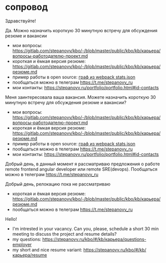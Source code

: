 # сопровод

Здравствуйте!

Да. Можно назначить короткую 30 минутную встречу для обсуждения резюме и вакансии
 * мои вопросы: https://gitlab.com/stepanovv/kbo/-/blob/master/public/kbo/kb/карьера/вопросы-работодателю-проект.md
 * короткая и ёмкая версия резюме: https://gitlab.com/stepanovv/kbo/-/blob/master/public/kbo/kb/карьера/резюме.md
 * пример работы в open source: [граф из webpack stats.json](https://github.com/bskydive/webpack-dep-graph)
 * пообщаться можно в телеграм https://t.me/stepanovv_ru
 * мои контакты: https://stepanovv.ru/portfolio/portfolio.html#id-contacts

Меня заинтересовала ваша вакансия. Можете назначить короткую 30 минутную встречу для обсуждения резюме и вакансии?
 * мои вопросы: https://gitlab.com/stepanovv/kbo/-/blob/master/public/kbo/kb/карьера/вопросы-работодателю-проект.md
 * короткая и ёмкая версия резюме: https://gitlab.com/stepanovv/kbo/-/blob/master/public/kbo/kb/карьера/резюме.md
 * пример работы в open source: [граф из webpack stats.json](https://github.com/bskydive/webpack-dep-graph)
 * пообщаться можно в телеграм https://t.me/stepanovv_ru
 * мои контакты: https://stepanovv.ru/portfolio/portfolio.html#id-contacts

Добрый день, в данный момент я рассматриваю предложения о работе remote frontend angular developer или remote SRE(devops). Пообщаться можно в телеграм https://t.me/stepanovv_ru

Добрый день, релокацию пока не рассматриваю
 * короткая и ёмкая версия резюме: https://gitlab.com/stepanovv/kbo/-/blob/master/public/kbo/kb/карьера/резюме.md
 * пообщаться можно в телеграм https://t.me/stepanovv_ru


Hello!
 * I'm intrested in your vacancy. Can you, please, schedule a short 30 min meeting to discuss the project and resume details?
 * my questions: https://stepanovv.ru/kbo/#/kb/карьера/questions-employer
 * my short and nice resume variant: https://stepanovv.ru/kbo/#/kb/карьера/resume
